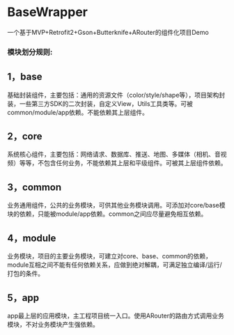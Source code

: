 # BaseWrapper
一个基于MVP+Retrofit2+Gson+Butterknife+ARouter的组件化项目Demo

<h3>模块划分规则:</h3>


## 1，base
基础封装组件，主要包括：通用的资源文件（color/style/shape等），项目架构封装，一些第三方SDK的二次封装，自定义View，Utils工具类等。可被common/module/app依赖。不能依赖其上层组件。

## 2，core
系统核心组件，主要包括：网络请求、数据库、推送、地图、多媒体（相机、音视频）等等，不包含任何业务，不能依赖其上层和平级组件。可被其上层组件依赖。

## 3，common
业务通用组件，公共的业务模块，可供其他业务模块调用。可添加对core/base模块的依赖，只能被module/app依赖。common之间应尽量避免相互依赖。

## 4，module
业务模块，项目的主要业务模块，可建立对core、base、common的依赖，module互相之间不能有任何依赖关系，应做到绝对解耦，可满足独立编译/运行/打包的条件。

## 5，app
app最上层的应用模块，主工程项目统一入口。使用ARouter的路由方式调用业务模块，不对业务模块产生强依赖。
